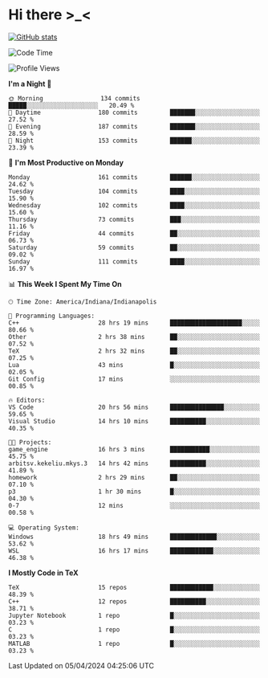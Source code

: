 # Hi there \>_<

[![GitHub stats](https://github-readme-stats.vercel.app/api?username=ARessegetesStery&show_icons=true&theme=transparent)](https://github.com/anuraghazra/github-readme-stats)

<!--START_SECTION:waka-->
![Code Time](http://img.shields.io/badge/Code%20Time-837%20hrs%2059%20mins-blue)

![Profile Views](http://img.shields.io/badge/Profile%20Views-0-blue)

**I'm a Night 🦉** 

```text
🌞 Morning                134 commits         █████░░░░░░░░░░░░░░░░░░░░   20.49 % 
🌆 Daytime                180 commits         ███████░░░░░░░░░░░░░░░░░░   27.52 % 
🌃 Evening                187 commits         ███████░░░░░░░░░░░░░░░░░░   28.59 % 
🌙 Night                  153 commits         ██████░░░░░░░░░░░░░░░░░░░   23.39 % 
```
📅 **I'm Most Productive on Monday** 

```text
Monday                   161 commits         ██████░░░░░░░░░░░░░░░░░░░   24.62 % 
Tuesday                  104 commits         ████░░░░░░░░░░░░░░░░░░░░░   15.90 % 
Wednesday                102 commits         ████░░░░░░░░░░░░░░░░░░░░░   15.60 % 
Thursday                 73 commits          ███░░░░░░░░░░░░░░░░░░░░░░   11.16 % 
Friday                   44 commits          ██░░░░░░░░░░░░░░░░░░░░░░░   06.73 % 
Saturday                 59 commits          ██░░░░░░░░░░░░░░░░░░░░░░░   09.02 % 
Sunday                   111 commits         ████░░░░░░░░░░░░░░░░░░░░░   16.97 % 
```


📊 **This Week I Spent My Time On** 

```text
🕑︎ Time Zone: America/Indiana/Indianapolis

💬 Programming Languages: 
C++                      28 hrs 19 mins      ████████████████████░░░░░   80.66 % 
Other                    2 hrs 38 mins       ██░░░░░░░░░░░░░░░░░░░░░░░   07.52 % 
TeX                      2 hrs 32 mins       ██░░░░░░░░░░░░░░░░░░░░░░░   07.25 % 
Lua                      43 mins             █░░░░░░░░░░░░░░░░░░░░░░░░   02.05 % 
Git Config               17 mins             ░░░░░░░░░░░░░░░░░░░░░░░░░   00.85 % 

🔥 Editors: 
VS Code                  20 hrs 56 mins      ███████████████░░░░░░░░░░   59.65 % 
Visual Studio            14 hrs 10 mins      ██████████░░░░░░░░░░░░░░░   40.35 % 

🐱‍💻 Projects: 
game_engine              16 hrs 3 mins       ███████████░░░░░░░░░░░░░░   45.75 % 
arbitsv.kekeliu.mkys.3   14 hrs 42 mins      ██████████░░░░░░░░░░░░░░░   41.89 % 
homework                 2 hrs 29 mins       ██░░░░░░░░░░░░░░░░░░░░░░░   07.10 % 
p3                       1 hr 30 mins        █░░░░░░░░░░░░░░░░░░░░░░░░   04.30 % 
0-7                      12 mins             ░░░░░░░░░░░░░░░░░░░░░░░░░   00.58 % 

💻 Operating System: 
Windows                  18 hrs 49 mins      █████████████░░░░░░░░░░░░   53.62 % 
WSL                      16 hrs 17 mins      ████████████░░░░░░░░░░░░░   46.38 % 
```

**I Mostly Code in TeX** 

```text
TeX                      15 repos            ████████████░░░░░░░░░░░░░   48.39 % 
C++                      12 repos            ██████████░░░░░░░░░░░░░░░   38.71 % 
Jupyter Notebook         1 repo              █░░░░░░░░░░░░░░░░░░░░░░░░   03.23 % 
C                        1 repo              █░░░░░░░░░░░░░░░░░░░░░░░░   03.23 % 
MATLAB                   1 repo              █░░░░░░░░░░░░░░░░░░░░░░░░   03.23 % 
```




 Last Updated on 05/04/2024 04:25:06 UTC
<!--END_SECTION:waka-->
